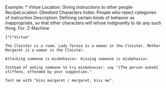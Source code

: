 Example: * Virtue
Location: Giving instructions to other people
RecipeLocation: Obedient Characters
Index: People who reject categories of instruction
Description: Defining certain kinds of behavior as inappropriate, so that other characters will refuse indignantly to do any such thing.
For: Z-Machine

  

``` inform7
{*}"Virtue"

The Cloister is a room. Lady Teresa is a woman in the Cloister. Mother Margaret is a woman in the Cloister.

Attacking someone is misbehavior. Kissing someone is misbehavior.

Instead of asking someone to try misbehavior: say "[The person asked] stiffens, offended by your suggestion."

Test me with "kiss margaret / margaret, kiss me".
```

